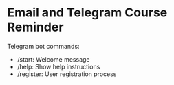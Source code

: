 # Email and Telegram Course Reminder


Telegram bot commands:

- /start: Welcome message
- /help: Show help instructions
- /register: User registration process
